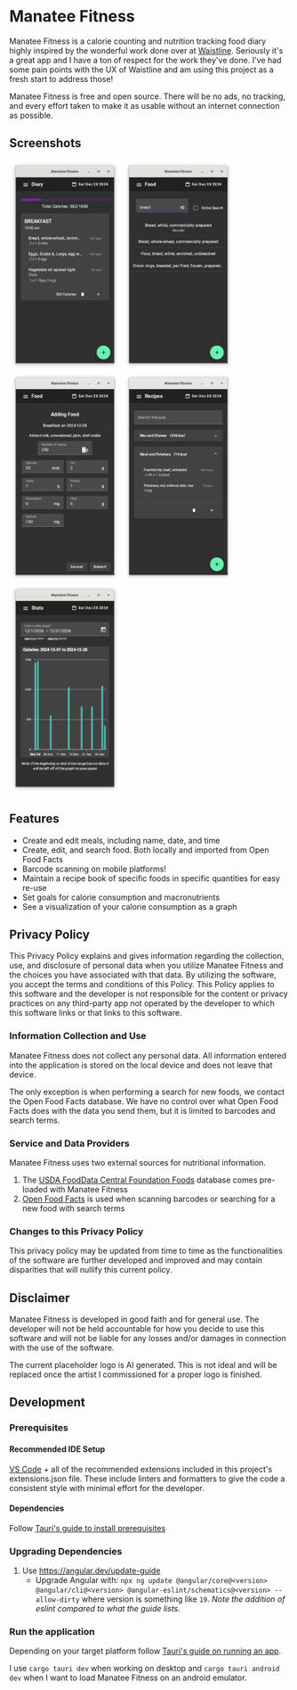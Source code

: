 # Manatee Fitness

Manatee Fitness is a calorie counting and nutrition tracking food diary highly inspired by the wonderful work done over at [Waistline](https://github.com/davidhealey/waistline). Seriously it's a great app and I have a ton of respect for the work they've done. I've had some pain points with the UX of Waistline and am using this project as a fresh start to address those!

Manatee Fitness is free and open source. There will be no ads, no tracking, and every effort taken to make it as usable without an internet connection as possible.

## Screenshots
<p float="left">
    <img src="./screenshots/diary.png" width="200" />
    <img src="./screenshots/search_foods.png" width="200" />
    <img src="./screenshots/add_mealfood.png" width="200" />
    <img src="./screenshots/recipes.png" width="200" />
    <img src="./screenshots/calorie_graph.png" width="200" />
</p>

## Features

- Create and edit meals, including name, date, and time
- Create, edit, and search food. Both locally and imported from Open Food Facts
- Barcode scanning on mobile platforms!
- Maintain a recipe book of specific foods in specific quantities for easy re-use
- Set goals for calorie consumption and macronutrients
- See a visualization of your calorie consumption as a graph

## Privacy Policy

This Privacy Policy explains and gives information regarding the collection, use, and disclosure of personal data when you utilize Manatee Fitness and the choices you have associated with that data. By utilizing the software, you accept the terms and conditions of this Policy. This Policy applies to this software and the developer is not responsible for the content or privacy practices on any third-party app not operated by the developer to which this software links or that links to this software.

### Information Collection and Use

Manatee Fitness does not collect any personal data. All information entered into the application is stored on the local device and does not leave that device. 

The only exception is when performing a search for new foods, we contact the Open Food Facts database. We have no control over what Open Food Facts does with the data you send them, but it is limited to barcodes and search terms.

### Service and Data Providers

Manatee Fitness uses two external sources for nutritional information.

1. The [USDA FoodData Central Foundation Foods](https://fdc.nal.usda.gov/Foundation_Foods_Documentation) database comes pre-loaded with Manatee Fitness
2. [Open Food Facts](https://world.openfoodfacts.org/) is used when scanning barcodes or searching for a new food with search terms

### Changes to this Privacy Policy
This privacy policy may be updated from time to time as the functionalities of the software are further developed and improved and may contain disparities that will nullify this current policy.


## Disclaimer
Manatee Fitness is developed in good faith and for general use. The developer will not be held accountable for how you decide to use this software and will not be liable for any losses and/or damages in connection with the use of the software.

The current placeholder logo is AI generated. This is not ideal and will be replaced once the artist I commissioned for a proper logo is finished.

## Development

### Prerequisites

#### Recommended IDE Setup

[VS Code](https://code.visualstudio.com/) + all of the recommended extensions included in this project's extensions.json file. These include linters and formatters to give the code a consistent style with minimal effort for the developer.

#### Dependencies

Follow [Tauri's guide to install prerequisites](https://v2.tauri.app/start/prerequisites/)

### Upgrading Dependencies

1. Use https://angular.dev/update-guide
    - Upgrade Angular with: `npx ng update @angular/core@<version> @angular/cli@<version> @angular-eslint/schematics@<version> --allow-dirty` where version is something like `19`. *Note the addition of eslint compared to what the guide lists.*


### Run the application

Depending on your target platform follow [Tauri's guide on running an app](https://v2.tauri.app/develop/).

I use `cargo tauri dev` when working on desktop and `cargo tauri android dev` when I want to load Manatee Fitness on an android emulator.